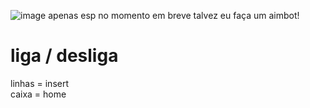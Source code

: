 ![image](https://github.com/user07777/gmodCheat/assets/140452913/280629e7-f531-4230-8961-b6b44e3d1d13)
apenas esp no momento
em breve talvez eu faça um aimbot!<br>
# liga / desliga
linhas = insert<br>
caixa = home
